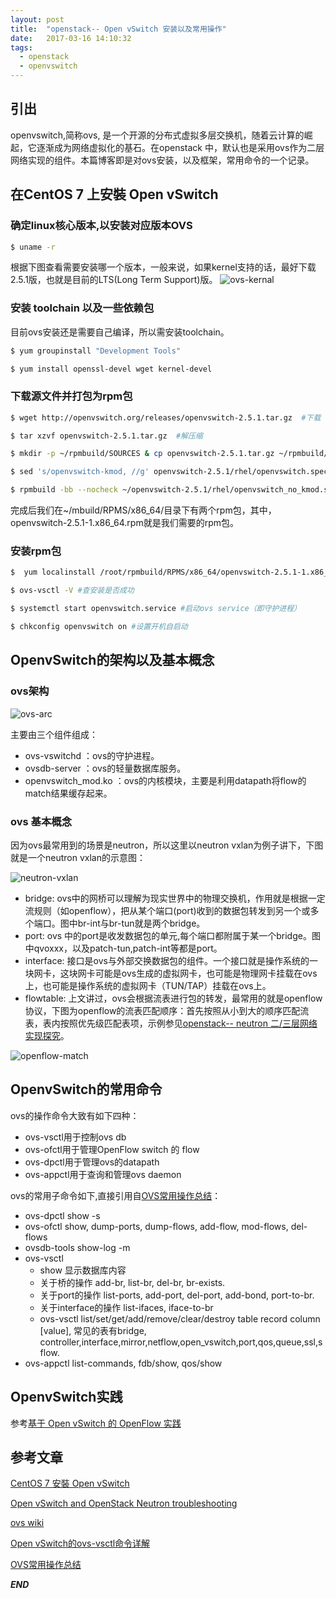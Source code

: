 ```yaml
---
layout: post
title:  "openstack-- Open vSwitch 安装以及常用操作"
date:   2017-03-16 14:10:32
tags: 
  - openstack
  - openvswitch
---
```




## 引出
openvswitch,简称ovs, 是一个开源的分布式虚拟多层交换机，随着云计算的崛起，它逐渐成为网络虚拟化的基石。在openstack 中，默认也是采用ovs作为二层网络实现的组件。本篇博客即是对ovs安装，以及框架，常用命令的一个记录。


## 在CentOS 7 上安裝 Open vSwitch

### 确定linux核心版本,以安装对应版本OVS

```bash
$ uname -r
```
根据下图查看需要安装哪一个版本，一般来说，如果kernel支持的话，最好下载2.5.1版，也就是目前的LTS(Long Term Support)版。
![ovs-kernal](http://7xrnwq.com1.z0.glb.clouddn.com/2017-03-16-ovs-kernal.png)

### 安装 toolchain 以及一些依赖包

目前ovs安装还是需要自己编译，所以需安装toolchain。

```bash
$ yum groupinstall "Development Tools"

$ yum install openssl-devel wget kernel-devel
```


### 下载源文件并打包为rpm包
```bash
$ wget http://openvswitch.org/releases/openvswitch-2.5.1.tar.gz  #下载

$ tar xzvf openvswitch-2.5.1.tar.gz  #解压缩

$ mkdir -p ~/rpmbuild/SOURCES & cp openvswitch-2.5.1.tar.gz ~/rpmbuild/SOURCES/  #创建一个打包目录并复制源文件

$ sed 's/openvswitch-kmod, //g' openvswitch-2.5.1/rhel/openvswitch.spec > openvswitch-2.5.1/rhel/openvswitch_no_kmod.spec # 修改spec文件

$ rpmbuild -bb --nocheck ~/openvswitch-2.5.1/rhel/openvswitch_no_kmod.spec # 打包
```

完成后我们在~/mbuild/RPMS/x86_64/目录下有两个rpm包，其中，openvswitch-2.5.1-1.x86_64.rpm就是我们需要的rpm包。


### 安装rpm包

```bash
$  yum localinstall /root/rpmbuild/RPMS/x86_64/openvswitch-2.5.1-1.x86_64.rpm

$ ovs-vsctl -V #查安装是否成功

$ systemctl start openvswitch.service #启动ovs service（即守护进程）

$ chkconfig openvswitch on #设置开机自启动

```



## OpenvSwitch的架构以及基本概念


### ovs架构

![ovs-arc](http://7xrnwq.com1.z0.glb.clouddn.com/2017-03-16-openvswitch-arch.png)

主要由三个组件组成：

- ovs-vswitchd ：ovs的守护进程。
- ovsdb-server ：ovs的轻量数据库服务。
- openvswitch_mod.ko ：ovs的内核模块，主要是利用datapath将flow的match结果缓存起来。


### ovs 基本概念

因为ovs最常用到的场景是neutron，所以这里以neutron vxlan为例子讲下，下图就是一个neutron vxlan的示意图：

![neutron-vxlan](http://7xrnwq.com1.z0.glb.clouddn.com/2017-03-16-neutron-vxlan.png)


 - bridge: ovs中的网桥可以理解为现实世界中的物理交换机，作用就是根据一定流规则（如openflow），把从某个端口(port)收到的数据包转发到另一个或多个端口。图中br-int与br-tun就是两个bridge。
 - port: ovs 中的port是收发数据包的单元,每个端口都附属于某一个bridge。图中qvoxxx，以及patch-tun,patch-int等都是port。
 - interface: 接口是ovs与外部交换数据包的组件。一个接口就是操作系统的一块网卡，这块网卡可能是ovs生成的虚拟网卡，也可能是物理网卡挂载在ovs上，也可能是操作系统的虚拟网卡（TUN/TAP）挂载在ovs上。
 - flowtable: 上文讲过，ovs会根据流表进行包的转发，最常用的就是openflow协议，下图为openflow的流表匹配顺序：首先按照从小到大的顺序匹配流表，表内按照优先级匹配表项，示例参见[openstack-- neutron 二/三层网络实现探究](https://zhangchenchen.github.io/2017/02/12/neutron-layer2-3-realization-discovry/)。

  ![openflow-match](http://7xrnwq.com1.z0.glb.clouddn.com/2017-03-16-openvswitch-openflow-match.png)

## OpenvSwitch的常用命令

ovs的操作命令大致有如下四种：

- ovs-vsctl用于控制ovs db
- ovs-ofctl用于管理OpenFlow switch 的 flow
- ovs-dpctl用于管理ovs的datapath
- ovs-appctl用于查询和管理ovs daemon

ovs的常用子命令如下,直接引用自[OVS常用操作总结](http://fishcried.com/2016-02-09/openvswitch-ops-guide/)：

- ovs-dpctl show -s
- ovs-ofctl show, dump-ports, dump-flows, add-flow, mod-flows, del-flows
- ovsdb-tools show-log -m
- ovs-vsctl
    - show 显示数据库内容
    - 关于桥的操作 add-br, list-br, del-br, br-exists.
    - 关于port的操作 list-ports, add-port, del-port, add-bond, port-to-br.
    - 关于interface的操作 list-ifaces, iface-to-br
    - ovs-vsctl list/set/get/add/remove/clear/destroy table record column [value], 常见的表有bridge, controller,interface,mirror,netflow,open_vswitch,port,qos,queue,ssl,sflow.
- ovs-appctl list-commands, fdb/show, qos/show



## OpenvSwitch实践

参考[基于 Open vSwitch 的 OpenFlow 实践](http://www.ibm.com/developerworks/cn/cloud/library/1401_zhaoyi_openswitch/index.html)



## 参考文章


[CentOS 7 安裝 Open vSwitch](http://qbsuranalang.blogspot.com/2016/11/centos-7-open-vswitch.html)

[Open vSwitch and OpenStack Neutron troubleshooting](http://www.yet.org/2014/09/openvswitch-troubleshooting/)

[ovs wiki](https://en.wikipedia.org/wiki/Open_vSwitch)

[Open vSwitch的ovs-vsctl命令详解](http://www.rendoumi.com/open-vswitchde-ovs-vsctlming-ling-xiang-jie/)

[OVS常用操作总结](http://fishcried.com/2016-02-09/openvswitch-ops-guide/)

***END***
